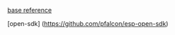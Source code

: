 
[base reference](https://learn.adafruit.com/building-and-running-micropython-on-the-esp8266/build-firmware)

[open-sdk]
(https://github.com/pfalcon/esp-open-sdk)